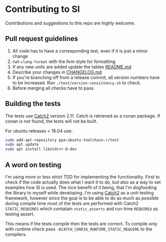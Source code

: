 # Contributing to SI

Contributions and suggestions to this repo are highly welcome. 

## Pull request guidelines

1.  All code has to have a corresponding test, even if it is just a minor change
2.  run `clang-format` with the llvm style for formatting 
3.  If any new units are added update the tables [README.md](README.md)
4.  Describe your changes in [CHANGELOG.md](CHANGELOG.md)
5.  If you're branching off from a release commit, all version numbers have to be increased. Run `./test/version-consistency.sh` to check. 
6.  Before merging all checks have to pass

## Building the tests

The tests use [Catch2](https://github.com/catchorg/Catch2) version 2.11. Catch is retrieved as a conan package. If conan is not found, the tests will not be built. 

For ubuntu releases < 18.04 use:

```bash
sudo add-apt-repository ppa:ubuntu-toolchain-r/test
sudo apt update
sudo apt install libstdc++-8-dev
```

## A word on testing

I'm using more or less strict TDD for implementing the functionality. First to check if the code actually does what I want it to do, but also as a way to set examples how SI is used. The nice benefit of it being, that I'm dogfooding the library to myself while developing. I'm using [Catch2](https://github.com/catchorg/Catch2) as a unit-testing framework, however since the goal is to be able to do as much as possible during compile time most of the tests are performed with Catch2 `STATIC_REQUIRES` which contatain `static_asserts` and run-time `REQUIRE`s as testing assert.

This means if the tests compile then the tests are correct. To compile only with runtime check pass `-DCATCH_CONFIG_RUNTIME_STATIC_REQUIRE` to the compilers.
